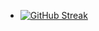 - [![GitHub Streak](https://streak-stats.demolab.com?user=subhaorku&theme=highcontrast&border_radius=4.5&date_format=j%20M%5B%20Y%5D&card_width=500&card_height=500)](https://git.io/streak-stats)
